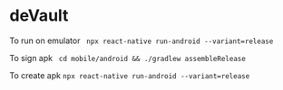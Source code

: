 # deVault

To run on emulator
``` npx react-native run-android --variant=release```

To sign apk
``` cd mobile/android && ./gradlew assembleRelease```

To create apk
```npx react-native run-android --variant=release```
